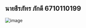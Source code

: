 ## นายธีรภัทร ภักดี 6710110199
![image](https://github.com/user-attachments/assets/9ab425ca-ad75-4046-aee1-3cb6cee7f2ed)
